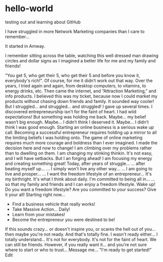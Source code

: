 # hello-world
testing out and learning about GitHub

I have struggled in more Network Marketing companies than I care to remember…

It started in Amway. 

I remember sitting across the table, watching this well dressed man drawing circles and dollar signs as I imagined a better life for me and my family and friends!

"You get 5, who get their 5, who get their 5 and before you know it, everybody's rich!".
Of course, for me it didn’t work out that way. 
Over the years, I tried again and again, 
from desktop computers, to vitamins, 
to energy drinks, etc.
Then came the internet, and “Attraction Marketing,” and info products. 
I believed this was my ticket, because now I could market my products without chasing down friends and family.
It sounded way cooler!
But I struggled... and struggled... and struggled!
I gave up several times. 
I discovered entrepreneurship isn't for the faint of heart.
I had wild expectations!
But something was holding me back. 
Maybe... my belief wasn’t big enough.
Maybe... I didn’t think I deserved it. 
Maybe... I didn’t think I was good enough.
Starting an online business is a serious wake up call.
Becoming a successful entrepreneur requires holding up a mirror to all the limiting beliefs I was holding onto.
The game of online marketing requires much more courage and boldness than I ever imagined.
I made the decision here and now to change!
I am climbing over my problems rather than to dwelling on them.
I am changing my stinking thinkin. 
It's not easy, and I will have setbacks. But I an forging ahead!
I am focusing my energy and creating something great!
Today, after years of struggle… 
... after beating myself up...
… I simply won't live any other way... 
… I am going to live and prosper…
… I want the freedom lifestyle of an entrepreneur...
It's my birthright.
It's what I think about daily.
I'm committed to being all in...
… so that my family and friends and I can enjoy a freedom lifestyle.
Wake up! 
Do you want a freedom lifestyle? 
Are you committed to your success?
Give it your all! Starting right now...
- Find a business vehicle that really works!
- Take Massive Action... Daily!
- Learn from your mistakes!
- Become the entrepreneur you were destined to be!

If this sounds crazy... or doesn't inspire you, or scares the hell out of you...
then maybe you're not ready.
And that's totally fine.
I wasn't ready either...
I totally understand...
It's not for everybody. 
It's not for the faint of heart.
We can still be friends.
However, if you really want it... and you're not sure where to start or who to trust...
Message me... "I'm ready to get started!"
Edit
